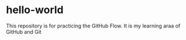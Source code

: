 # hello-world
This repository is for practicing the GitHub Flow.
It is my learning araa of GitHub and Git

